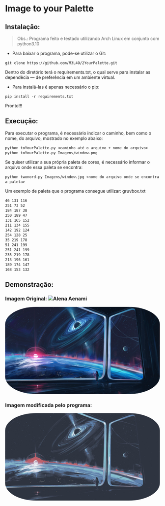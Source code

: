 # Image to your Palette
## Instalação:
> Obs.: Programa feito e testado utilizando Arch Linux em conjunto com python3.10

- Para baixar o programa, pode-se utilizar o Git:
```
git clone https://github.com/M3L4O/2YourPalette.git
```

Dentro do diretório terá o requirements.txt, o qual serve para instalar as dependêcia ― de preferência em um ambiente virtual.
- Para instalá-las é apenas necessário o pip:
```
pip install -r requirements.txt
```

Pronto!!!

## Execução:
Para executar o programa, é necessário indicar o caminho, bem como o nome, do arquivo, mostrado no exemplo abaixo:
```
python toYourPalette.py <caminho até o arquivo + nome do arquivo>
python toYourPalette.py Imagens/window.png
```
Se quiser utilizar a sua própria paleta de cores, é necessário informar o arquivo onde essa paleta se encontra:
```
python twonord.py Imagens/window.jpg <nome do arquivo onde se encontra a paleta>
```

Um exemplo de paleta que o programa consegue utilizar:
gruvbox.txt
```
46 131 116
251 73 52
184 187 38
250 189 47
131 165 152
211 134 155
142 192 124
254 128 25
35 219 178
51 241 199
251 241 199
235 219 178
213 196 161
189 174 147
168 153 132
```
## Demonstração:

### Imagem Original: ![Alena Aenami](https://twitter.com/Aenami_Art)
<kbd><img src="images/window.jpg" alt="Imagem Original" style="border-radius:20%"></kbd>

### Imagem modificada pelo programa:
<kbd><img src="images/window-nord.jpg" alt="Imagem Original" style="border-radius:20%"></kbd>

